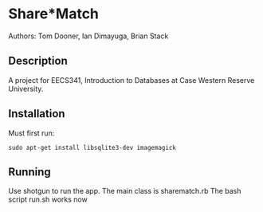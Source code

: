 Share*Match
===========

Authors: Tom Dooner, Ian Dimayuga, Brian Stack

Description
-----------

A project for EECS341, Introduction to Databases at Case Western Reserve University.

Installation
------------
Must first run:
<pre><code>sudo apt-get install libsqlite3-dev imagemagick</code></pre>

Running
-------

Use shotgun to run the app. The main class is sharematch.rb
The bash script run.sh works now
